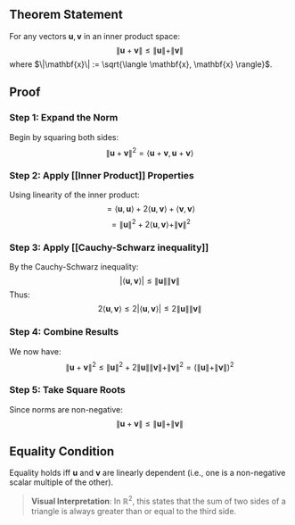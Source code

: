 ## Theorem Statement
For any vectors $\mathbf{u}, \mathbf{v}$ in an inner product space:
$$
\|\mathbf{u} + \mathbf{v}\| \leq \|\mathbf{u}\| + \|\mathbf{v}\|
$$
where $\|\mathbf{x}\| := \sqrt{\langle \mathbf{x}, \mathbf{x} \rangle}$.

## Proof

### Step 1: Expand the Norm
Begin by squaring both sides:
$$
\|\mathbf{u} + \mathbf{v}\|^2 = \langle \mathbf{u}+\mathbf{v}, \mathbf{u}+\mathbf{v} \rangle
$$

### Step 2: Apply [[Inner Product]] Properties 
Using linearity of the inner product:
$$
= \langle \mathbf{u}, \mathbf{u} \rangle + 2\langle \mathbf{u}, \mathbf{v} \rangle + \langle \mathbf{v}, \mathbf{v} \rangle
$$
$$
= \|\mathbf{u}\|^2 + 2\langle \mathbf{u}, \mathbf{v} \rangle + \|\mathbf{v}\|^2
$$

### Step 3: Apply [[Cauchy-Schwarz inequality]]
By the Cauchy-Schwarz inequality:
$$
|\langle \mathbf{u}, \mathbf{v} \rangle| \leq \|\mathbf{u}\|\|\mathbf{v}\|
$$
Thus:
$$
2\langle \mathbf{u}, \mathbf{v} \rangle \leq 2|\langle \mathbf{u}, \mathbf{v} \rangle| \leq 2\|\mathbf{u}\|\|\mathbf{v}\|
$$

### Step 4: Combine Results
We now have:
$$
\|\mathbf{u} + \mathbf{v}\|^2 \leq \|\mathbf{u}\|^2 + 2\|\mathbf{u}\|\|\mathbf{v}\| + \|\mathbf{v}\|^2 = (\|\mathbf{u}\| + \|\mathbf{v}\|)^2
$$

### Step 5: Take Square Roots
Since norms are non-negative:
$$
\|\mathbf{u} + \mathbf{v}\| \leq \|\mathbf{u}\| + \|\mathbf{v}\|
$$

## Equality Condition
Equality holds iff $\mathbf{u}$ and $\mathbf{v}$ are linearly dependent (i.e., one is a non-negative scalar multiple of the other).

> **Visual Interpretation**: In $\mathbb{R}^2$, this states that the sum of two sides of a triangle is always greater than or equal to the third side.
